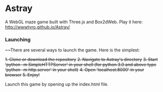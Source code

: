 # Astray

A WebGL maze game built with Three.js and Box2dWeb. Play it here: http://wwwtyro.github.io/Astray/

### Launching

~~There are several ways to launch the game. Here is the simplest:

~~1. Clone or download the repository~~
~~2. Navigate to Astray's directory~~
~~3. Start 'python -m SimpleHTTPServer' in your shell (for python 3.0 and above type 'python -m http.server' in your shell)~~
~~4. Open 'localhost:8000' in your browser~~
~~5. Enjoy!~~

Launch this game by opening up the index.html file.
